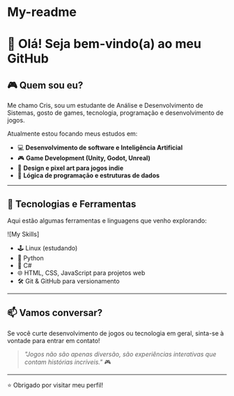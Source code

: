 # My-readme

# 👋 Olá! Seja bem-vindo(a) ao meu GitHub

## 🎮 Quem sou eu?

Me chamo Cris, sou um estudante de Análise e Desenvolvimento de Sistemas, gosto de games, tecnologia, programação e desenvolvimento de jogos.

Atualmente estou focando meus estudos em:

- 💻 **Desenvolvimento de software e Inteligência Artificial**
- 🎮 **Game Development (Unity, Godot, Unreal)**
- 🎨 **Design e pixel art para jogos indie**
- 🧠 **Lógica de programação e estruturas de dados**

---

## 🚀 Tecnologias e Ferramentas

Aqui estão algumas ferramentas e linguagens que venho explorando:

![My Skills]

- 🕹️ Linux (estudando)
- 🐍 Python
- 🧱 C#
- 🌐 HTML, CSS, JavaScript para projetos web
- 🛠️ Git & GitHub para versionamento

---

## 📫 Vamos conversar?

Se você curte desenvolvimento de jogos ou tecnologia em geral, sinta-se à vontade para entrar em contato!

> _"Jogos não são apenas diversão, são experiências interativas que contam histórias incríveis."_ 🎮

---

⭐️ Obrigado por visitar meu perfil!
